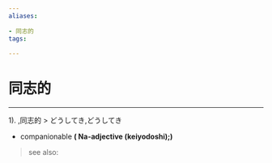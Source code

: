 ```yaml
---
aliases:
    
- 同志的
tags:
    
---
```


# 同志的
---
1).
,同志的 > どうしてき,どうしてき

- companionable
**( Na-adjective (keiyodoshi);)**
> see also: 
            